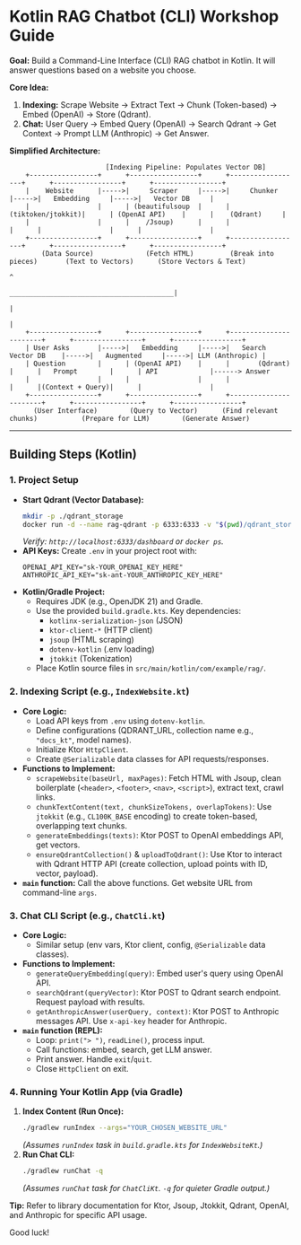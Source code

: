 # Kotlin RAG Chatbot (CLI) Workshop Guide

**Goal:** Build a Command-Line Interface (CLI) RAG chatbot in Kotlin. It will answer questions based on a website you choose.

**Core Idea:**
1.  **Indexing:** Scrape Website -> Extract Text -> Chunk (Token-based) -> Embed (OpenAI) -> Store (Qdrant).
2.  **Chat:** User Query -> Embed Query (OpenAI) -> Search Qdrant -> Get Context -> Prompt LLM (Anthropic) -> Get Answer.

**Simplified Architecture:**

```text
                        [Indexing Pipeline: Populates Vector DB]
    +-----------------+      +-----------------+      +------------------+      +-----------------+      +-----------------+
    |    Website      |----->|     Scraper     |----->|     Chunker      |----->|   Embedding     |----->|   Vector DB     |
    |                 |      | (beautifulsoup  |      |(tiktoken/jtokkit)|      | (OpenAI API)    |      |    (Qdrant)     |
    |                 |      |    /Jsoup)      |      |                  |      |                 |      |                 |
    +-----------------+      +-----------------+      +------------------+      +-----------------+      +-----------------+
        (Data Source)             (Fetch HTML)         (Break into pieces)       (Text to Vectors)      (Store Vectors & Text)
                                                                                                                 ^
                                                                        _________________________________________|      
                                                                       |                                       
                                                                       |                                        
    +-----------------+      +-----------------+      +-----------------------+      +-----------------+      +-----------------+
    | User Asks       |----->|   Embedding     |----->|   Search Vector DB    |----->|   Augmented     |----->| LLM (Anthropic) |
    | Question        |      | (OpenAI API)    |      |       (Qdrant)        |      |   Prompt        |      | API             |------> Answer
    |                 |      |                 |      |                       |      |(Context + Query)|      |                 |
    +-----------------+      +-----------------+      +-----------------------+      +-----------------+      +-----------------+
      (User Interface)        (Query to Vector)      (Find relevant chunks)           (Prepare for LLM)        (Generate Answer)
```


---

## Building Steps (Kotlin)

### 1. Project Setup

*   **Start Qdrant (Vector Database):**
    ```bash
    mkdir -p ./qdrant_storage
    docker run -d --name rag-qdrant -p 6333:6333 -v "$(pwd)/qdrant_storage":/qdrant/storage qdrant/qdrant
    ```
    *Verify: `http://localhost:6333/dashboard` or `docker ps`.*
*   **API Keys:** Create `.env` in your project root with:
    ```env
    OPENAI_API_KEY="sk-YOUR_OPENAI_KEY_HERE"
    ANTHROPIC_API_KEY="sk-ant-YOUR_ANTHROPIC_KEY_HERE"
    ```
*   **Kotlin/Gradle Project:**
    *   Requires JDK (e.g., OpenJDK 21) and Gradle.
    *   Use the provided `build.gradle.kts`. Key dependencies:
        *   `kotlinx-serialization-json` (JSON)
        *   `ktor-client-*` (HTTP client)
        *   `jsoup` (HTML scraping)
        *   `dotenv-kotlin` (.env loading)
        *   `jtokkit` (Tokenization)
    *   Place Kotlin source files in `src/main/kotlin/com/example/rag/`.

### 2. Indexing Script (e.g., `IndexWebsite.kt`)

*   **Core Logic:**
    *   Load API keys from `.env` using `dotenv-kotlin`.
    *   Define configurations (QDRANT_URL, collection name e.g., `"docs_kt"`, model names).
    *   Initialize Ktor `HttpClient`.
    *   Create `@Serializable` data classes for API requests/responses.
*   **Functions to Implement:**
    *   `scrapeWebsite(baseUrl, maxPages)`: Fetch HTML with Jsoup, clean boilerplate (`<header>`, `<footer>`, `<nav>`, `<script>`), extract text, crawl links.
    *   `chunkTextContent(text, chunkSizeTokens, overlapTokens)`: Use `jtokkit` (e.g., `CL100K_BASE` encoding) to create token-based, overlapping text chunks.
    *   `generateEmbeddings(texts)`: Ktor POST to OpenAI embeddings API, get vectors.
    *   `ensureQdrantCollection()` & `uploadToQdrant()`: Use Ktor to interact with Qdrant HTTP API (create collection, upload points with ID, vector, payload).
*   **`main` function:** Call the above functions. Get website URL from command-line `args`.

### 3. Chat CLI Script (e.g., `ChatCli.kt`)

*   **Core Logic:**
    *   Similar setup (env vars, Ktor client, config, `@Serializable` data classes).
*   **Functions to Implement:**
    *   `generateQueryEmbedding(query)`: Embed user's query using OpenAI API.
    *   `searchQdrant(queryVector)`: Ktor POST to Qdrant search endpoint. Request payload with results.
    *   `getAnthropicAnswer(userQuery, context)`: Ktor POST to Anthropic messages API. Use `x-api-key` header for Anthropic.
*   **`main` function (REPL):**
    *   Loop: `print("> ")`, `readLine()`, process input.
    *   Call functions: embed, search, get LLM answer.
    *   Print answer. Handle `exit`/`quit`.
    *   Close `HttpClient` on exit.

### 4. Running Your Kotlin App (via Gradle)

1.  **Index Content (Run Once):**
    ```bash
    ./gradlew runIndex --args="YOUR_CHOSEN_WEBSITE_URL"
    ```
    *(Assumes `runIndex` task in `build.gradle.kts` for `IndexWebsiteKt`.)*
2.  **Run Chat CLI:**
    ```bash
    ./gradlew runChat -q
    ```
    *(Assumes `runChat` task for `ChatCliKt`. `-q` for quieter Gradle output.)*

**Tip:** Refer to library documentation for Ktor, Jsoup, Jtokkit, Qdrant, OpenAI, and Anthropic for specific API usage.

Good luck! 
